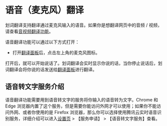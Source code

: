 # 语音（麦克风）翻译

划词翻译支持翻译通过麦克风输入的语音。如果你是想翻译网页中的音频 / 视频，请查看[音视频翻译功能](video.md)。

语音翻译功能可以通过以下方式打开：

- 打开[翻译面板](panel.md)后，点击左上角的麦克风图标。

打开后，就可以开始说话了。划词翻译会实时显示你说的话，当你停止说话后，划词翻译会将你说的话发送给[翻译面板](panel.md)进行翻译。

## 语音转文字服务介绍

语音翻译功能需要用到语音转文字的服务将你输入的语音转为文字。Chrome 和 Edge 浏览器内置了这个服务，但是需要你能访问外网才可以使用；如果你不能访问外网、或者你使用的是 Firefox 浏览器，那么你可以选择使用腾讯云实时语音识别服务，详细介绍可以进入[设置页](options.md) > 【服务申请】 > 【语音转文字服务】查看。